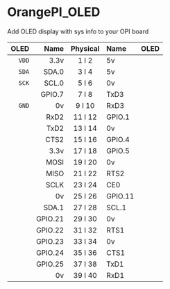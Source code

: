 # OrangePI_OLED
Add OLED display with sys info to your OPI board


| OLED |    Name   | Physical |   Name    | OLED |
|-----:|----------:|:--------:|:----------|:-----|
|`VDD` |    3.3v   |  1 I 2   |       5v  |      |
|`SDA` |   SDA.0   |  3 I 4   |       5v  |      |
|`SCK` |   SCL.0   |  5 I 6   |       0v  |      |
|      |  GPIO.7   |  7 I 8   |     TxD3  |      |
|`GND` |    0v     |  9 I 10  |     RxD3  |      |
|      |   RxD2    | 11 I 12  |   GPIO.1  |      |
|      |   TxD2    | 13 I 14  |       0v  |      |
|      |   CTS2    | 15 I 16  |   GPIO.4  |      |
|      |   3.3v    | 17 I 18  |   GPIO.5  |      |
|      |   MOSI    | 19 I 20  |       0v  |      |
|      |   MISO    | 21 I 22  |     RTS2  |      |
|      |   SCLK    | 23 I 24  |      CE0  |      |
|      |    0v     | 25 I 26  |  GPIO.11  |      |
|      |   SDA.1   | 27 I 28  |    SCL.1  |      |
|      |   GPIO.21 | 29 I 30  |       0v  |      |
|      |   GPIO.22 | 31 I 32  |     RTS1  |      |
|      |   GPIO.23 | 33 I 34  |       0v  |      |
|      |   GPIO.24 | 35 I 36  |     CTS1  |      |
|      |   GPIO.25 | 37 I 38  |     TxD1  |      |
|      |    0v     | 39 I 40  |     RxD1  |      |

